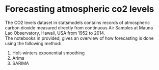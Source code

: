 # Forecasting atmospheric co2 levels
The CO2 levels dataset in statsmodels contains records of atmospheric carbon dioxide measured directly from continuous Air Samples at Mauna Lao Observatory, Hawaii, USA from 1952 to 2014.<br>
The notebooks in provided, gives an overview of how forecasting is done using the following method:
1. Holt-winters exponential smoothing
2. Arima
3. SARIMA

